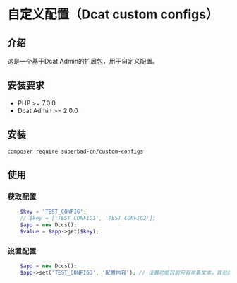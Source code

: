 # 自定义配置（Dcat custom configs）

## 介绍
这是一个基于Dcat Admin的扩展包，用于自定义配置。

## 安装要求
- PHP >= 7.0.0
- Dcat Admin >= 2.0.0

## 安装

```shell
composer require superbad-cn/custom-configs
```

## 使用

### 获取配置
```php
    $key = 'TEST_CONFIG';
    // $key = ['TEST_CONFIG1', 'TEST_CONFIG2'];
    $app = new Dccs();
    $value = $app->get($key);
```

### 设置配置
```php
    $app = new Dccs();
    $app->set('TEST_CONFIG3', '配置内容'); // 设置功能目前只有单条文本，其他类型待开发
```
